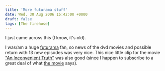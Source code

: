 ```yaml
---
title: 'More futurama stuff'
date: Wed, 30 Aug 2006 15:42:00 +0000
draft: false
tags: [The firehose]
---
```


I just came across this (I know, it's old).  
  
  
  
I was/am a huge [futurama](http://www.gotfuturama.com/) fan, so news of the dvd movies and possible return with 13 new episodes was very nice. This nice little clip for the movie ["An Inconvenient Truth"](http://www.climatecrisis.net/) was also good (since I happen to subscribe to a great deal of what [the movie](http://www.nickburaglio.com/inconvenient) says).